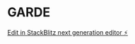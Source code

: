 # GARDE

[Edit in StackBlitz next generation editor ⚡️](https://stackblitz.com/~/github.com/Falys24/GARDE)